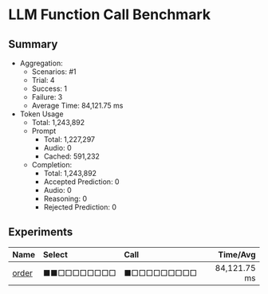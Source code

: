 # LLM Function Call Benchmark
## Summary
  - Aggregation:
    - Scenarios: #1
    - Trial: 4
    - Success: 1
    - Failure: 3
    - Average Time: 84,121.75 ms
  - Token Usage
    - Total: 1,243,892
    - Prompt
      - Total: 1,227,297
      - Audio: 0
      - Cached: 591,232
    - Completion:
      - Total: 1,243,892
      - Accepted Prediction: 0
      - Audio: 0
      - Reasoning: 0
      - Rejected Prediction: 0

## Experiments
 Name | Select | Call | Time/Avg 
:-----|:-------|:-----|----------:
[order](./order/README.md) | ■■□□□□□□□□ | ■□□□□□□□□□ | 84,121.75 ms